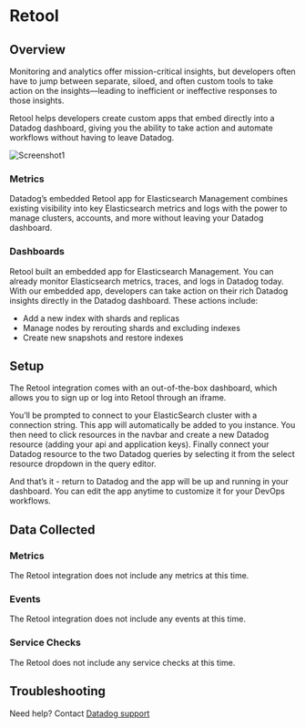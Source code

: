# Retool

## Overview
Monitoring and analytics offer mission-critical insights, but developers often have to jump between separate, siloed, and often custom tools to take action on the insights—leading to inefficient or ineffective responses to those insights. 

Retool helps developers create custom apps that embed directly into a Datadog dashboard, giving you the ability to take action and automate workflows without having to leave Datadog. 

![Screenshot1](https://raw.githubusercontent.com/DataDog/integrations-extras/alexvetras/master/retool/images/1.png)

### Metrics
Datadog’s embedded Retool app for Elasticsearch Management combines existing visibility into key Elasticsearch metrics and logs with the power to manage clusters, accounts, and more without leaving your Datadog dashboard.

### Dashboards
Retool built an embedded app for Elasticsearch Management. You can already monitor Elasticsearch metrics, traces, and logs in Datadog today. With our embedded app, developers can take action on their rich Datadog insights directly in the Datadog dashboard. These actions include:

- Add a new index with shards and replicas
- Manage nodes by rerouting shards and excluding indexes
- Create new snapshots and restore indexes

## Setup
The Retool integration comes with an out-of-the-box dashboard, which allows you to sign up or log into Retool through an iframe.

You’ll be prompted to connect to your ElasticSearch cluster with a connection string. This app will automatically be added to you instance. You then need to click resources in the navbar and create a new Datadog resource (adding your api and application keys). Finally connect your Datadog resource to the two Datadog queries by selecting it from the select resource dropdown in the query editor. 

And that’s it - return to Datadog and the app will be up and running in your dashboard. You can edit the app anytime to customize it for your DevOps workflows.

## Data Collected

### Metrics
The Retool integration does not include any metrics at this time.

### Events
The Retool integration does not include any events at this time.

### Service Checks
The Retool does not include any service checks at this time.

## Troubleshooting
Need help? Contact [Datadog support](https://docs.datadoghq.com/help/)
